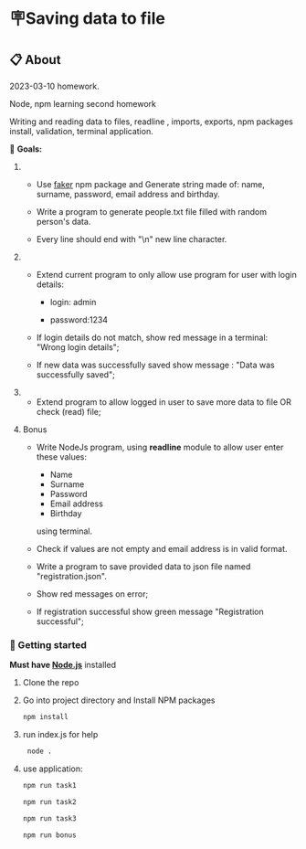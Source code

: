 # 🪧Saving data to file

## 📋 About

2023-03-10 homework.

Node, npm learning second homework

Writing and reading data to files, readline , imports, exports, npm packages install, validation, terminal application.

<!-- ![alt app screenshot](./img/screenshot.png) -->

🎯 **Goals:**

1.  - Use [faker](https://www.npmjs.com/package/@faker-js/faker) npm package and Generate string made of: name, surname, password, email address and birthday.

    - Write a program to generate people.txt file filled with random person's data.

    - Every line should end with "\n" new line character.

2.  - Extend current program to only allow use program for user with login details:

      - login: admin

      - password:1234

    - If login details do not match, show red message in a terminal: "Wrong login details";
    - If new data was successfully saved show message : "Data was successfully saved";

3.  - Extend program to allow logged in user to save more data to file OR check (read) file;
4.  Bonus

    - Write NodeJs program, using **readline** module to allow user enter these values:

      - Name
      - Surname
      - Password
      - Email address
      - Birthday

      using terminal.

    - Check if values are not empty and email address is in valid format.
    - Write a program to save provided data to json file named "registration.json".
    - Show red messages on error;
    - If registration successful show green message "Registration successful";

### 🏁 Getting started

**Must have [Node.js](https://nodejs.org)** installed

1. Clone the repo
2. Go into project directory and Install NPM packages

   ```sh
   npm install
   ```

3. run index.js for help

   ```sh
    node .
   ```

4. use application:

   ```sh
   npm run task1
   ```

   ```sh
   npm run task2
   ```

   ```sh
   npm run task3
   ```

   ```sh
   npm run bonus
   ```
